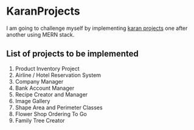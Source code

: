 # KaranProjects

I am going to challenge myself by implementing [karan projects](https://github.com/karan/Projects) one after another using MERN stack.

## List of projects to be implemented

1. Product Inventory Project
1. Airline / Hotel Reservation System
1. Company Manager
1. Bank Account Manager
1. Recipe Creator and Manager
1. Image Gallery
1. Shape Area and Perimeter Classes
1. Flower Shop Ordering To Go
1. Family Tree Creator
